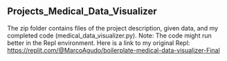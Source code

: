 ## Projects_Medical_Data_Visualizer

The zip folder contains files of the project description, given data, and my completed code (medical_data_visualizer.py). Note: The code might run better in the Repl environment. Here is a link to my original Repl: https://replit.com/@MarcoAgudo/boilerplate-medical-data-visualizer-Final
